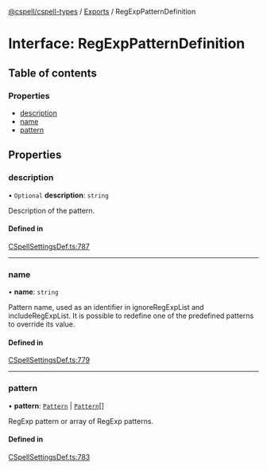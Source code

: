 [@cspell/cspell-types](../README.md) / [Exports](../modules.md) / RegExpPatternDefinition

# Interface: RegExpPatternDefinition

## Table of contents

### Properties

- [description](RegExpPatternDefinition.md#description)
- [name](RegExpPatternDefinition.md#name)
- [pattern](RegExpPatternDefinition.md#pattern)

## Properties

### description

• `Optional` **description**: `string`

Description of the pattern.

#### Defined in

[CSpellSettingsDef.ts:787](https://github.com/streetsidesoftware/cspell/blob/d52d68a/packages/cspell-types/src/CSpellSettingsDef.ts#L787)

___

### name

• **name**: `string`

Pattern name, used as an identifier in ignoreRegExpList and includeRegExpList.
It is possible to redefine one of the predefined patterns to override its value.

#### Defined in

[CSpellSettingsDef.ts:779](https://github.com/streetsidesoftware/cspell/blob/d52d68a/packages/cspell-types/src/CSpellSettingsDef.ts#L779)

___

### pattern

• **pattern**: [`Pattern`](../modules.md#pattern) \| [`Pattern`](../modules.md#pattern)[]

RegExp pattern or array of RegExp patterns.

#### Defined in

[CSpellSettingsDef.ts:783](https://github.com/streetsidesoftware/cspell/blob/d52d68a/packages/cspell-types/src/CSpellSettingsDef.ts#L783)
